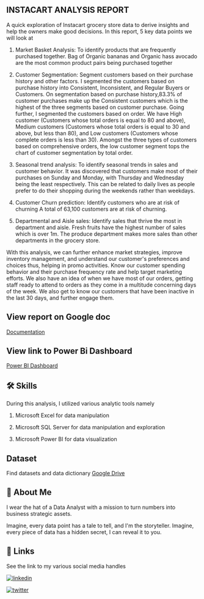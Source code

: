 
## INSTACART ANALYSIS REPORT

A quick exploration of Instacart grocery store data to derive insights and help the owners make good decisions.
In this report, 5 key data points we will look at 
1. Market Basket Analysis: To identify products that are frequently purchased together.
Bag of Organic bananas and Organic hass avocado are the most common product pairs being purchased together

2. Customer Segmentation: Segment customers based on their purchase history and other factors.
I segmented the customers based on purchase history into Consistent, Inconsistent, and Regular Buyers or Customers.
On segmentation based on purchase history,83.3% of customer purchases make up the Consistent customers which is the highest of the three segments based on customer purchase.
Going further, I segmented the customers based on order. We have High customer (Customers whose total orders is equal to 80 and above), Medium customers (Customers whose total orders is equal to 30 and above, but less than 80), and Low customers (Customers whose complete orders is less than 30). Amongst the three types of customers based on comprehensive orders, the low customer segment tops the chart of customer segmentation by total order.

3. Seasonal trend analysis: To identify seasonal trends in sales and customer behavior.
It was discovered that customers make most of their purchases on Sunday and Monday, with Thursday and Wednesday being the least respectively. This can be related to daily lives as people prefer to do their shopping during the weekends rather than weekdays.

4. Customer Churn prediction: Identify customers who are at risk of churning
A total of 63,100 customers are at risk of churning.

5. Departmental and Aisle sales: Identify sales that thrive the most in department and aisle.
Fresh fruits have the highest number of sales which is over 1m.
The produce department makes more sales than other departments in the grocery store.

With this analysis, we can further enhance market strategies, improve inventory management, and understand our customer's preferences and choices thus, helping in promo activities. Know our customer spending behavior and their purchase frequency rate and help target marketing efforts.
We also have an idea of when we have most of our orders, getting staff ready to attend to orders as they come in a multitude concerning days of the week. We also get to know our customers that have been inactive in the last 30 days, and further engage them.




## View report on Google doc

[Documentation](https://docs.google.com/document/d/15LSnw8Bm3_glCyH67kLcP96oxvli07EXgXai6D1IfO0/edit?addon_store)

## View link to Power Bi Dashboard
[Power BI Dashboard](https://app.powerbi.com/view?r=eyJrIjoiNjZjNGNiZGItYWRkZi00NDI0LWExYzctMTc5ZWNlMTg1NDE1IiwidCI6IjA1MmE5NDA1LTY0MTItNGUyNy1hZTBjLWRiMTZhY2E1ZGViZCJ9)


## 🛠 Skills
During this analysis, I utilized various analytic tools namely

1. Microsoft Excel for data manipulation

2. Microsoft SQL Server for data manipulation and exploration

3. Microsoft Power BI for data visualization

## Dataset
Find datasets and data dictionary 
[Google Drive](https://drive.google.com/drive/folders/1jr_MmfjuV6WmABMm7tzE70bImhd64XkG)
## 🚀 About Me
I wear the hat of a Data Analyst with a mission to turn numbers into business strategic assets.

Imagine, every data point has a tale to tell, and I'm the storyteller. Imagine, every piece of data has a hidden secret, I can reveal it to you.


## 🔗 Links
See the link to my various social media handles

[![linkedin](https://img.shields.io/badge/linkedin-0A66C2?style=for-the-badge&logo=linkedin&logoColor=white)](https://www.linkedin.com/in/charles-onyebuchi/)

[![twitter](https://img.shields.io/badge/twitter-1DA1F2?style=for-the-badge&logo=twitter&logoColor=white)](https://twitter.com/CharlesPeterpa1)


